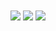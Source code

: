 <!-- ### Hi there 👋-->

<!--
**AaryadevChandra/AaryadevChandra** is a ✨ _special_ ✨ repository because its `README.md` (this file) appears on your GitHub profile.

Here are some ideas to get you started:

- 🔭 I’m currently working on ...
- 🌱 I’m currently learning ...
- 👯 I’m looking to collaborate on ...
- 🤔 I’m looking for help with ...
- 💬 Ask me about ...
- 📫 How to reach me: ...
- 😄 Pronouns: ...
- ⚡ Fun fact: ...
-->
<!-- <img align="center" src="https://github-readme-stats.vercel.app/api?username=suvadityamuk&&show_icons=true&&theme=chartreuse-dark&&include_all_commits=true&&count_private=true" /> -->
<img align="center" src="https://github-readme-stats.vercel.app/api/top-langs/?username=AaryadevChandra&&show_icons=true&&theme=radical" />
<img align="center" src="https://github-readme-stats.vercel.app/api/wakatime?username=AaryadevChandra&&show_icons=true&&theme=radical&&layout=compact" />

<img align="center" src="https://github-readme-stats.vercel.app/api?username=AaryadevChandra&&show_icons=true&&theme=radical" />


